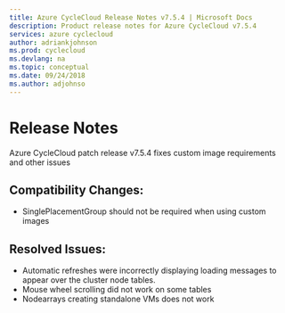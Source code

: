 ```yaml
---
title: Azure CycleCloud Release Notes v7.5.4 | Microsoft Docs
description: Product release notes for Azure CycleCloud v7.5.4
services: azure cyclecloud
author: adriankjohnson
ms.prod: cyclecloud
ms.devlang: na
ms.topic: conceptual
ms.date: 09/24/2018
ms.author: adjohnso
---
```


# Release Notes

Azure CycleCloud patch release v7.5.4 fixes custom image requirements and other issues

## Compatibility Changes:

* SinglePlacementGroup should not be required when using custom images 

## Resolved Issues:

* Automatic refreshes were incorrectly displaying loading messages to appear over the cluster node tables.
* Mouse wheel scrolling did not work on some tables
* Nodearrays creating standalone VMs does not work
